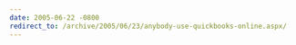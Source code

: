 ```yaml
---
date: 2005-06-22 -0800
redirect_to: /archive/2005/06/23/anybody-use-quickbooks-online.aspx/
---
```

